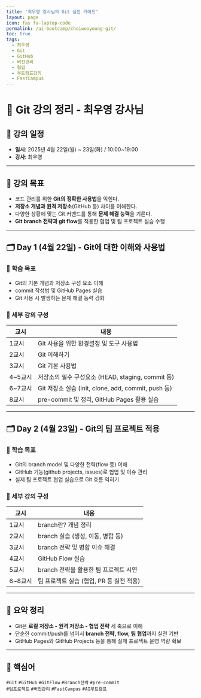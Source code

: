 ```yaml
---
title: '최우영 강사님의 Git 실전 가이드'
layout: page
icon: fas fa-laptop-code
permalink: /ai-bootcamp/choiwooyoung-git/
toc: true
tags:
  - 최우영
  - Git
  - GitHub
  - 버전관리
  - 협업
  - 부트캠프강의
  - FastCampus
---
```


# 📘 Git 강의 정리 - 최우영 강사님

## 📅 강의 일정

- **일시**: 2025년 4월 22일(월) ~ 23일(화) / 10:00~19:00
- **강사**: 최우영

---

## 🧭 강의 목표

- 코드 관리를 위한 **Git의 정확한 사용법**을 익힌다.
- **저장소 개념과 원격 저장소**(GitHub 등) 차이를 이해한다.
- 다양한 상황에 맞는 Git 커맨드를 통해 **문제 해결 능력**을 기른다.
- **Git branch 전략과 git flow**를 적용한 협업 및 팀 프로젝트 실습 수행

---

## 🗂️ Day 1 (4월 22일) - Git에 대한 이해와 사용법

### 🎯 학습 목표

- Git의 기본 개념과 저장소 구성 요소 이해
- commit 작성법 및 GitHub Pages 실습
- Git 사용 시 발생하는 문제 해결 능력 강화

### 📑 세부 강의 구성

| 교시 | 내용 |
|------|------|
| 1교시 | Git 사용을 위한 환경설정 및 도구 사용법 |
| 2교시 | Git 이해하기 |
| 3교시 | Git 기본 사용법 |
| 4~5교시 | 저장소의 필수 구성요소 (HEAD, staging, commit 등) |
| 6~7교시 | Git 저장소 실습 (init, clone, add, commit, push 등) |
| 8교시 | pre-commit 및 정리, GitHub Pages 활용 실습 |

---

## 🗂️ Day 2 (4월 23일) - Git의 팀 프로젝트 적용

### 🎯 학습 목표

- Git의 branch model 및 다양한 전략(flow 등) 이해
- GitHub 기능(github projects, issues)로 협업 및 이슈 관리
- 실제 팀 프로젝트 협업 실습으로 Git 흐름 익히기

### 📑 세부 강의 구성

| 교시 | 내용 |
|------|------|
| 1교시 | branch란? 개념 정리 |
| 2교시 | branch 실습 (생성, 이동, 병합 등) |
| 3교시 | branch 전략 및 병합 이슈 해결 |
| 4교시 | GitHub Flow 실습 |
| 5교시 | branch 전략을 활용한 팀 프로젝트 시연 |
| 6~8교시 | 팀 프로젝트 실습 (협업, PR 등 실전 적용) |

---

## 🧠 요약 정리

- Git은 **로컬 저장소 - 원격 저장소 - 협업 전략** 세 축으로 이해
- 단순한 commit/push를 넘어서 **branch 전략, flow, 팀 협업**까지 실전 기반
- GitHub Pages와 GitHub Projects 등을 통해 실제 프로젝트 운영 역량 확보

---

## 🔑 핵심어

`#Git` `#GitHub` `#GitFlow` `#Branch전략` `#pre-commit`  
`#팀프로젝트` `#버전관리` `#FastCampus` `#AI부트캠프`